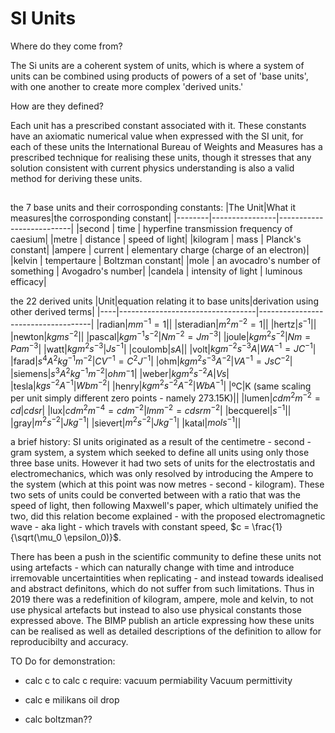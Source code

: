 # SI Units

Where do they come from? 

The Si units are a coherent system of units, which is where a system of units can be combined using products of powers of a set of 'base units', with one another to create more complex 'derived units.'

How are they defined?

Each unit has a prescribed constant associated with it. These constants have an axiomatic numerical value when expressed with the SI unit, for each of these units the International Bureau of Weights and Measures has a prescribed technique for realising these units, though it stresses that any solution consistent with current physics understanding is also a valid method for deriving these units.


## 
the 7 base units and their corrosponding constants:
|The Unit|What it measures|the corrosponding constant|
|--------|----------------|--------------------------|
|second | time | hyperfine transmission frequency of caesium|
|metre | distance | speed of light|
|kilogram | mass | Planck's constant|
|ampere | current | elementary charge (charge of an electron)|
|kelvin | tempertaure | Boltzman constant|
|mole | an avocadro's number of something | Avogadro's number|
|candela | intensity of light | luminous efficacy|

the 22 derived units 
|Unit|equation relating it to base units|derivation using other derived terms|
|----|----------------------------------|------------------------------------|
|radian|$mm^{-1} = 1$||
|steradian|$m^2m^{-2} = 1$||
|hertz|$s^{-1}$||
|newton|$kgms^{-2}$||
|pascal|$kgm^{-1}s^{-2}$|$Nm^{-2} = Jm^{-3}$|
|joule|$kgm^2s^{-2}$|$Nm = Pam^{-3}$|
|watt|$kgm^2s^{-3}$|$Js^{-1}$|
|coulomb|$sA$||
|volt|$kgm^{-2}s^{-3}A$|$WA^{-1} = JC^{-1}$|
|farad|$s^4A^2kg^{-1}m^{-2}$|$CV^{-1} = C^2J^{-1}$|
|ohm|$kgm^2s^{-3}A^{-2}$|$VA^{-1}=JsC^{-2}$|
|siemens|$s^3A^2kg^{-1}m^{-2}$|$ohm^-1$|
|weber|$kgm^2s^{-2}A$|$Vs$|
|tesla|$kgs^{-2}A^{-1}$|$Wbm^{-2}$|
|henry|$kgm^2s^{-2}A^{-2}$|$WbA^{-1}$|
|ºC|K (same scaling per unit simply different zero points - namely 273.15K)||
|lumen|$cdm^2m^{-2} = cd$|$cdsr$|
|lux|$cdm^2m^{-4} = cdm^{-2}$|$lmm^{-2} = cdsrm^{-2}$|
|becquerel|$s^{-1}$||
|gray|$m^2s^{-2}$|$Jkg^{-1}$|
|sievert|$m^2s^{-2}$|$Jkg^{-1}$|
|katal|$mols^{-1}$||


a brief history:
SI units originated as a result of the centimetre - second - gram system, a system which seeked to define all units using only those three base units. However it had two sets of units for the electrostatis and electromechanics, which was only resolved by introducing the Ampere to the system (which at this point was now metres - second - kilogram). These two sets of units could be converted between with a ratio that was the speed of light, then following Maxwell's paper, which ultimately unified the two, did this relation become explained - with the proposed electromagnetic wave - aka light - which travels with constant speed, $c = \frac{1}{\sqrt(\mu_0 \epsilon_0)}$.

There has been a push in the scientific community to define these units not using artefacts - which can naturally change with time and introduce irremovable uncertaintities when replicating - and instead towards idealised and abstract definitons, which do not suffer from such limitations. Thus in 2019 there was a redefinition of kilogram, ampere, mole and kelvin, to not use physical artefacts but instead to also use physical constants those expressed above. The BIMP publish an article expressing how these units can be realised as well as detailed descriptions of the definition to allow for reproducibilty and accuracy.


TO Do for demonstration:

- calc c
to calc c require:
vacuum permiability
Vacuum permittivity

- calc e
milikans oil drop
  
- calc boltzman??









